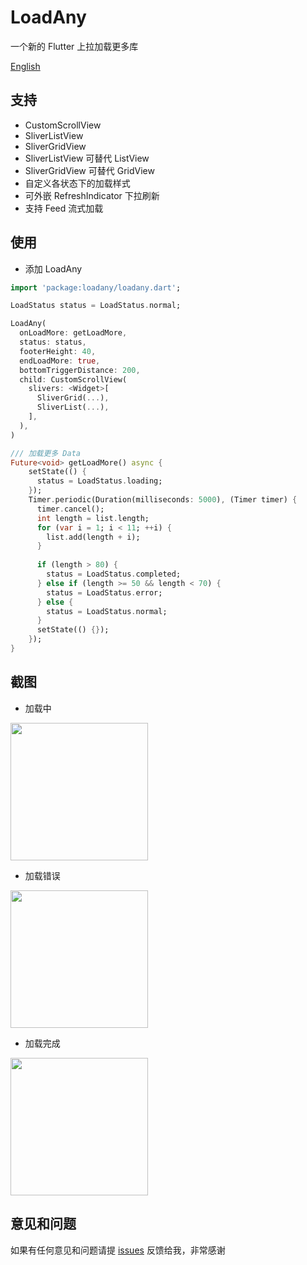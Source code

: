 # LoadAny

一个新的 Flutter 上拉加载更多库

[English](https://github.com/yy1300326388/loadany)

## 支持

* CustomScrollView
* SliverListView
* SliverGridView
* SliverListView 可替代 ListView
* SliverGridView 可替代 GridView
* 自定义各状态下的加载样式
* 可外嵌 RefreshIndicator 下拉刷新
* 支持 Feed 流式加载

## 使用

- 添加 LoadAny

```dart
import 'package:loadany/loadany.dart';
```

```dart
LoadStatus status = LoadStatus.normal;

LoadAny(
  onLoadMore: getLoadMore,
  status: status,
  footerHeight: 40,
  endLoadMore: true,
  bottomTriggerDistance: 200,
  child: CustomScrollView(
    slivers: <Widget>[
      SliverGrid(...),
      SliverList(...),
    ],
  ),
)
```

```dart
/// 加载更多 Data
Future<void> getLoadMore() async {
    setState(() {
      status = LoadStatus.loading;
    });
    Timer.periodic(Duration(milliseconds: 5000), (Timer timer) {
      timer.cancel();
      int length = list.length;
      for (var i = 1; i < 11; ++i) {
        list.add(length + i);
      }
    
      if (length > 80) {
        status = LoadStatus.completed;
      } else if (length >= 50 && length < 70) {
        status = LoadStatus.error;
      } else {
        status = LoadStatus.normal;
      }
      setState(() {});
    });
}
```

## 截图

* 加载中

<img src="https://raw.githubusercontent.com/yy1300326388/loadany/develop/example/images/Kapture%2001.gif" width="220"/>

* 加载错误

<img src="https://raw.githubusercontent.com/yy1300326388/loadany/develop/example/images/Kapture%2002.gif" width="220"/>

* 加载完成

<img src="https://raw.githubusercontent.com/yy1300326388/loadany/develop/example/images/Kapture%2003.gif" width="220"/>

## 意见和问题

如果有任何意见和问题请提 [issues](https://github.com/yy1300326388/loadany/issues/new) 反馈给我，非常感谢